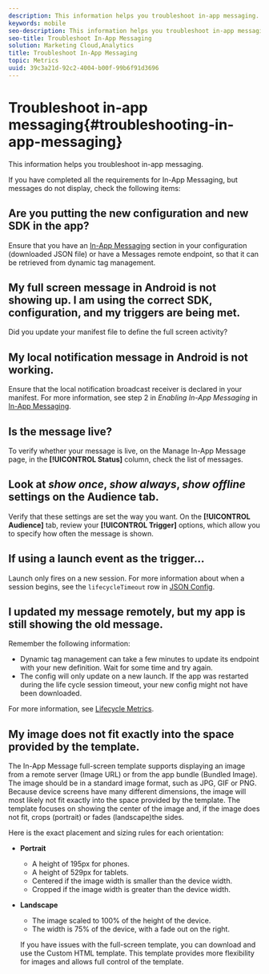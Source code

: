 ```yaml
---
description: This information helps you troubleshoot in-app messaging.
keywords: mobile
seo-description: This information helps you troubleshoot in-app messaging.
seo-title: Troubleshoot In-App Messaging
solution: Marketing Cloud,Analytics
title: Troubleshoot In-App Messaging
topic: Metrics
uuid: 39c3a21d-92c2-4004-b00f-99b6f91d3696
---
```


# Troubleshoot in-app messaging{#troubleshooting-in-app-messaging}

This information helps you troubleshoot in-app messaging.

 If you have completed all the requirements for In-App Messaging, but messages do not display, check the following items: 

## Are you putting the new configuration and new SDK in the app?
  
Ensure that you have an [In-App Messaging](/help/android/messaging-main/messaging/messaging.md) section in your configuration (downloaded JSON file) or have a Messages remote endpoint, so that it can be retrieved from dynamic tag management. 

## My full screen message in Android is not showing up. I am using the correct SDK, configuration, and my triggers are being met.

Did you update your manifest file to define the full screen activity?

## My local notification message in Android is not working.

Ensure that the local notification broadcast receiver is declared in your manifest. For more information, see step 2 in *Enabling In-App Messaging* in [In-App Messaging](/help/android/messaging-main/messaging/messaging.md). 

## Is the message live?

To verify whether your message is live, on the Manage In-App Message page, in the **[!UICONTROL Status]** column, check the list of messages. 

## Look at *show once*, *show always*, *show offline*  settings on the Audience tab.

Verify that these settings are set the way you want. On the **[!UICONTROL Audience]** tab, review your **[!UICONTROL Trigger]** options, which allow you to specify how often the message is shown. 

## If using a launch event as the trigger...

Launch only fires on a new session. For more information about when a session begins, see the `lifecycleTimeout` row in [JSON Config](/help/android/configuration/json-config/json-config.md).

## I updated my message remotely, but my app is still showing the old message.

Remember the following information:

* Dynamic tag management can take a few minutes to update its endpoint with your new definition. Wait for some time and try again. 
* The config will only update on a new launch. If the app was restarted during the life cycle session timeout, your new config might not have been downloaded. 

For more information, see [Lifecycle Metrics](/help/android/metrics.md). 

## My image does not fit exactly into the space provided by the template.

The In-App Message full-screen template supports displaying an image from a remote server (Image URL) or from the app bundle (Bundled Image). The image should be in a standard image format, such as JPG, GIF or PNG. Because device screens have many different dimensions, the image will most likely not fit exactly into the space provided by the template. The template focuses on showing the center of the image and, if the image does not fit, crops (portrait) or fades (landscape)the sides. 
  
Here is the exact placement and sizing rules for each orientation: 

* **Portrait** 
  * A height of 195px for phones. 
  * A height of 529px for tablets. 
  * Centered if the image width is smaller than the device width.  
  * Cropped if the image width is greater than the device width.  

* **Landscape** 
  * The image scaled to 100% of the height of the device.  
  * The width is 75% of the device, with a fade out on the right.
  
  If you have issues with the full-screen template, you can download and use the Custom HTML template. This template provides more flexibility for images and allows full control of the template.

